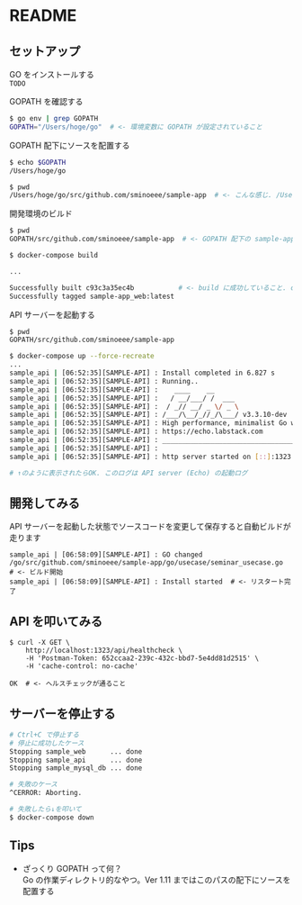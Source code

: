 # README

## セットアップ

GO をインストールする  
`TODO`

GOPATH を確認する  
```bash
$ go env | grep GOPATH
GOPATH="/Users/hoge/go"  # <- 環境変数に GOPATH が設定されていること
```

GOPATH 配下にソースを配置する
```bash
$ echo $GOPATH
/Users/hoge/go

$ pwd
/Users/hoge/go/src/github.com/sminoeee/sample-app  # <- こんな感じ. /Users/hoge/go/src 以降は Go の標準に従ったパス構成です
```

開発環境のビルド
```bash
$ pwd
GOPATH/src/github.com/sminoeee/sample-app  # <- GOPATH 配下の sample-app 配下であること

$ docker-compose build

...

Successfully built c93c3a35ec4b           # <- build に成功していること. c93c... は可変
Successfully tagged sample-app_web:latest
```

API サーバーを起動する
```bash
$ pwd 
GOPATH/src/github.com/sminoeee/sample-app

$ docker-compose up --force-recreate
...
sample_api | [06:52:35][SAMPLE-API] : Install completed in 6.827 s
sample_api | [06:52:35][SAMPLE-API] : Running..
sample_api | [06:52:35][SAMPLE-API] :    ____    __
sample_api | [06:52:35][SAMPLE-API] :   / __/___/ /  ___
sample_api | [06:52:35][SAMPLE-API] :  / _// __/ _ \/ _ \
sample_api | [06:52:35][SAMPLE-API] : /___/\__/_//_/\___/ v3.3.10-dev
sample_api | [06:52:35][SAMPLE-API] : High performance, minimalist Go web framework
sample_api | [06:52:35][SAMPLE-API] : https://echo.labstack.com
sample_api | [06:52:35][SAMPLE-API] : ____________________________________O/_______
sample_api | [06:52:35][SAMPLE-API] :                                     O\
sample_api | [06:52:35][SAMPLE-API] : http server started on [::]:1323

# ↑のように表示されたらOK. このログは API server (Echo) の起動ログ
```

## 開発してみる

API サーバーを起動した状態でソースコードを変更して保存すると自動ビルドが走ります

```log
sample_api | [06:58:09][SAMPLE-API] : GO changed /go/src/github.com/sminoeee/sample-app/go/usecase/seminar_usecase.go  # <- ビルド開始
sample_api | [06:58:09][SAMPLE-API] : Install started  # <- リスタート完了
```

## API を叩いてみる
```log
$ curl -X GET \
    http://localhost:1323/api/healthcheck \
    -H 'Postman-Token: 652ccaa2-239c-432c-bbd7-5e4dd81d2515' \
    -H 'cache-control: no-cache'

OK  # <- ヘルスチェックが通ること
```

## サーバーを停止する
```bash
# Ctrl+C で停止する
# 停止に成功したケース
Stopping sample_web      ... done
Stopping sample_api      ... done
Stopping sample_mysql_db ... done

# 失敗のケース
^CERROR: Aborting.

# 失敗したら↓を叩いて
$ docker-compose down
```

## Tips
- ざっくり GOPATH って何？  
 Go の作業ディレクトリ的なやつ。Ver 1.11 まではこのパスの配下にソースを配置する
